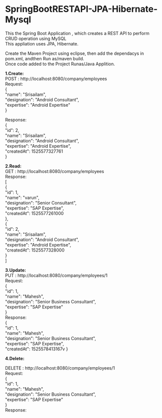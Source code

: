 # SpringBootRESTAPI-JPA-Hibernate-Mysql
This the Spring Boot Application , which creates a REST API to perform CRUD operation using MySQL<br/>
This appliation uses JPA, Hibernate.<br/>

Create the Maven Project using eclipse, then add the dependacys in pom.xml, andthen Run as/maven build.<br/>
Once code added to the Project Runas/Java Applition.

<b>1.Create:</b><br/>
POST  : http://localhost:8080/company/employees<br/>
Request:<br/>
{<br/>
  "name": "Srisailam",<br/>
  "designation": "Android Consultant",<br/>
  "expertise": "Android Expertise"<br/>
}<br/>

Response:<br/>
{<br/>
    "id": 2,<br/>
    "name": "Srisailam",<br/>
    "designation": "Android Consultant",<br/>
    "expertise": "Android Expertise",<br/>
    "createdAt": 1525577327761<br/>
}<br/>

<b>2.Read:</b><br/>
GET : http://localhost:8080/company/employees<br/>
Response:<br/>
[<br/>
    {<br/>
        "id": 1,<br/>
        "name": "varun",<br/>
        "designation": "Senior Consultant",<br/>
        "expertise": "SAP Expertise",<br/>
        "createdAt": 1525577261000<br/>
    },<br/>
    {<br/>
        "id": 2,<br/>
        "name": "Srisailam",<br/>
        "designation": "Android Consultant",<br/>
        "expertise": "Android Expertise",<br/>
        "createdAt": 1525577328000<br/>
    }<br/>
]<br/>


<b>3.Update:</b><br/>
PUT : http://localhost:8080/company/employees/1 <br/>
Request:<br/>
{<br/>
    "id": 1,<br/>
    "name": "Mahesh",<br/>
    "designation": "Senior Business Consultant",<br/>
    "expertise": "SAP Expertise"<br/>
}<br/>
Response:<br/>
{<br/>
    "id": 1,<br/>
    "name": "Mahesh",<br/>
    "designation": "Senior Business Consultant",<br/>
    "expertise": "SAP Expertise",<br/>
    "createdAt": 1525578413167v
}<br/>

<b>4.Delete:</b><br/>

DELETE : http://localhost:8080/company/employees/1<br/>
Request:<br/>
{<br/>
    "id": 1,<br/>
    "name": "Mahesh",<br/>
    "designation": "Senior Business Consultant",<br/>
    "expertise": "SAP Expertise"<br/>
}<br/>
Response:<br/>


